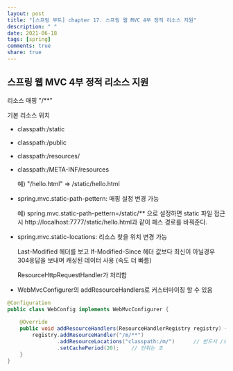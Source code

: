 ```yaml
---
layout: post
title: "[스프링 부트] chapter 17. 스프링 웹 MVC 4부 정적 리소스 지원"
description: " "
date: 2021-06-18
tags: [spring]
comments: true
share: true
---
```



## 스프링 웹 MVC 4부 정적 리소스 지원



리소스 매핑 "/**"

기본 리소스 위치

- classpath:/static

- classpath:/public

- classpath:/resources/

- classpath:/META-INF/resources

  예) "/hello.html" => /static/hello.html

- spring.mvc.static-path-pettern: 매핑 설정 변경 가능

  예) spring.mvc.static-path-pettern=/static/** 으로 설정하면 static 파일 접근 시 http://localhost:7777/static/hello.html과 같이 패스 경로를 바꿔준다.

- spring.mvc.static-locations: 리소스 찾을 위치 변경 가능

  Last-Modified 헤더를 보고 If-Modified-Since 헤더 값보다 최신이 아닐경우 304응답을 보내며 캐싱된 데이터 사용 (속도 더 빠름)

  ResourceHttpRequestHandler가 처리함

- WebMvcConfigurer의 addResourceHandlers로 커스터마이징 할 수 있음

```java
@Configuration
public class WebConfig implements WebMvcConfigurer {
   
    @Override
    public void addResourceHandlers(ResourceHandlerRegistry registry) {
        registry.addResourceHandler("/m/**")
                .addResourceLocations("classpath:/m/")      // 반드시 /로 끝나야함
                .setCachePeriod(20);    // 단위는 초
    }
}
```

